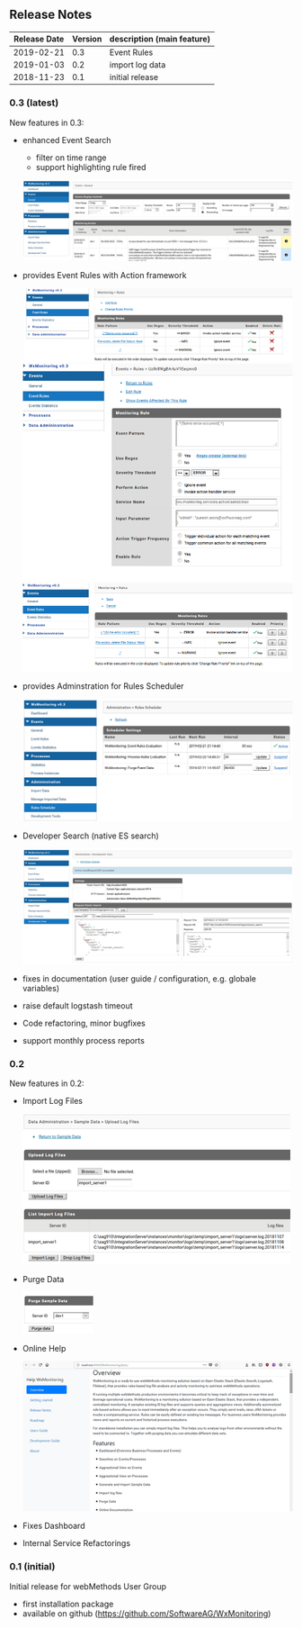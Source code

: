 ## Release Notes

| Release Date | Version | description (main feature)  | 
| -------------| ------- | --------------- |
| 2019-02-21   | 0.3     | Event Rules |
| 2019-01-03   | 0.2     | import log data |
| 2018-11-23   | 0.1     | initial release |

### 0.3 (latest)

New features in 0.3:

* enhanced Event Search
    * filter on time range
    * support highlighting rule fired

    ![Event Search](img/EventSearch.png)

* provides Event Rules with Action framework

    ![Event Rules](img/EventRules.png)
    ![Event Rules](img/EventRules_edit.png)
    ![Event Rules](img/EventRules_priority.png)

* provides Adminstration for Rules Scheduler

    ![Event Rules](img/Admin_RulesScheduler.png)

* Developer Search (native ES search)

    ![Event Rules](img/DevSearch.png)

* fixes in documentation (user guide / configuration, e.g. globale variables)
* raise default logstash timeout 
* Code refactoring, minor bugfixes
* support monthly process reports


### 0.2

New features in 0.2:

* Import Log Files

    ![Import Log Files](img/ImportLogFiles.png)

* Purge Data

    ![Purge Data](img/PurgeData.png)

* Online Help 

    ![Online Help](img/help.png)

* Fixes Dashboard
* Internal Service Refactorings


### 0.1 (initial)

Initial release for webMethods User Group

* first installation package
* available on github (https://github.com/SoftwareAG/WxMonitoring)